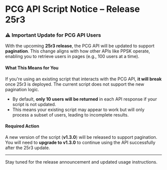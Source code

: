 # PCG API Script Notice – Release 25r3

### ⚠️ Important Update for PCG API Users

With the upcoming **25r3 release**, the PCG API will be updated to support **pagination**. This change aligns with how other APIs like PPSK operate, enabling you to retrieve users in pages (e.g., 100 users at a time).

#### What This Means for You

If you're using an existing script that interacts with the PCG API, **it will break** once 25r3 is deployed. The current script does not support the new pagination logic.

- By default, **only 10 users will be returned** in each API response if your script is not updated.
- This means your existing script may appear to work but will only process a subset of users, leading to incomplete results.

#### Required Action

A new version of the script (**v1.3.0**) will be released to support pagination. You will need to **upgrade to v1.3.0** to continue using the API successfully after the 25r3 update.

---

Stay tuned for the release announcement and updated usage instructions.